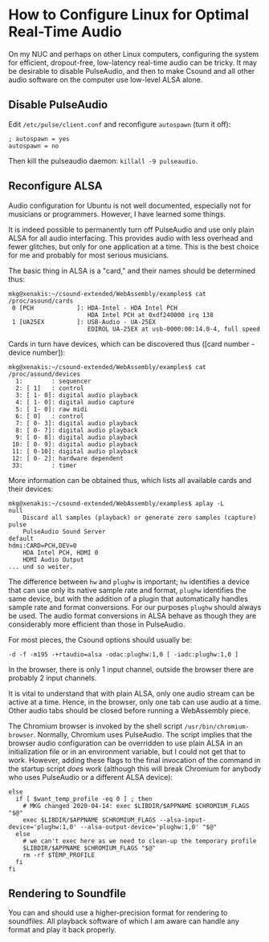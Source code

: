 # How to Configure Linux for Optimal Real-Time Audio

On my NUC and perhaps on other Linux computers, configuring the system for efficient, dropout-free, low-latency real-time audio can be tricky. It may be desirable to disable PulseAudio, and then to make Csound and all other audio software on the computer use low-level ALSA alone.

## Disable PulseAudio

Edit `/etc/pulse/client.conf` and reconfigure `autospawn` (turn it off):
```
; autospawn = yes
autospawn = no
```

Then kill the pulseaudio daemon: `killall -9 pulseaudio`.

## Reconfigure ALSA

Audio configuration for Ubuntu is not well documented, especially not for musicians or programmers. However, I have learned some things.

It is indeed possible to permanently turn off PulseAudio and use only plain ALSA for all audio interfacing. This provides audio with less overhead and fewer glitches, but only for one application at a time. This is the best choice for me and probably for most serious musicians.

The basic thing in ALSA is a "card," and their names should be determined thus:
```
mkg@xenakis:~/csound-extended/WebAssembly/examples$ cat /proc/asound/cards
 0 [PCH            ]: HDA-Intel - HDA Intel PCH
                      HDA Intel PCH at 0xdf240000 irq 138
 1 [UA25EX         ]: USB-Audio - UA-25EX
                      EDIROL UA-25EX at usb-0000:00:14.0-4, full speed
```
Cards in turn have devices, which can be discovered thus ([card number - device number]):
```
mkg@xenakis:~/csound-extended/WebAssembly/examples$ cat /proc/asound/devices
  1:        : sequencer
  2: [ 1]   : control
  3: [ 1- 0]: digital audio playback
  4: [ 1- 0]: digital audio capture
  5: [ 1- 0]: raw midi
  6: [ 0]   : control
  7: [ 0- 3]: digital audio playback
  8: [ 0- 7]: digital audio playback
  9: [ 0- 8]: digital audio playback
 10: [ 0- 9]: digital audio playback
 11: [ 0-10]: digital audio playback
 12: [ 0- 2]: hardware dependent
 33:        : timer
```
More information can be obtained thus, which lists all available cards and their devices:
```
mkg@xenakis:~/csound-extended/WebAssembly/examples$ aplay -L
null
    Discard all samples (playback) or generate zero samples (capture)
pulse
    PulseAudio Sound Server
default
hdmi:CARD=PCH,DEV=0
    HDA Intel PCH, HDMI 0
    HDMI Audio Output
... und so weiter.
```
The difference between `hw` and `plughw` is important; `hw` identifies a device that can use only its native sample rate and format, `plughw` identifies the same device, but with the addition of a plugin that automatically handles sample rate and format conversions. For our purposes `plughw` should always be used. The audio format conversions in ALSA behave as though they are considerably more efficient than those in PulseAudio.

For most pieces, the Csound options should usually be:
```
-d -f -m195 -+rtaudio=alsa -odac:plughw:1,0 [ -iadc:plughw:1,0 ]
```
In the browser, there is only 1 input channel, outside the browser there are probably 2 input channels.

It is vital to understand that with plain ALSA, only one audio stream can be active at a time. Hence, in the browser, only one tab can use audio at a time. Other audio tabs should be closed before running a WebAssembly piece.

The Chromium browser is invoked by the shell script `/usr/bin/chromium-browser`. Normally, Chromium uses PulseAudio. The script implies that the browser audio configuration can be overridden to use plain ALSA in an initialization file or in an environment variable, but I could not get that to work. However, adding these flags to the final invocation of the command in the startup script _does_ work (although this will break Chromium for anybody who uses PulseAudio or a different ALSA device):
```
else
  if [ $want_temp_profile -eq 0 ] ; then
    # MKG changed 2020-04-14: exec $LIBDIR/$APPNAME $CHROMIUM_FLAGS "$@"
    exec $LIBDIR/$APPNAME $CHROMIUM_FLAGS --alsa-input-device='plughw:1,0' --alsa-output-device='plughw:1,0' "$@"
  else
    # we can't exec here as we need to clean-up the temporary profile
    $LIBDIR/$APPNAME $CHROMIUM_FLAGS "$@"
    rm -rf $TEMP_PROFILE
  fi
fi
```

## Rendering to Soundfile

You can and should use a higher-precision format for rendering to soundfiles. All playback software of which I am aware can handle any format and play it back properly.
